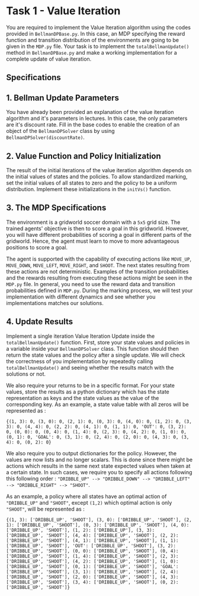# Task 1 - Value Iteration

You are required to implement the Value Iteration algorithm using the codes provided in `BellmanDPBase.py`. In this case, an MDP specifying the reward function and transition distribution of the environments are going to be given in the `MDP.py` file. Your task is to implement the `totalBellmanUpdate()` method in `BellmanDPBase.py` and make a working implementation for a complete update of value iteration.

## Specifications

## 1. Bellman Update Parameters
You have already been provided an explanation of the value iteration algorithm and it's parameters in lectures. In this case, the only parameters are it's discount rate. Fill in the base codes to enable the creation of an object of the `BellmanDPSolver` class by using `BellmanDPSolver(discountRate)`.

## 2. Value Function and Policy Initialization
The result of the initial iterations of the value iteration algorithm depends on the initial values of states and the policies. To allow standardized marking, set the initial values of all states to zero and the policy to be a uniform distribution. Implement these initializations in the `initVs()` function.

## 3. The MDP Specifications
The environment is a gridworld soccer domain with a `5x5` grid size. The trained agents' objective is then to score a goal in this gridworld. However, you will have different probabilities of scoring a goal in different parts of the gridworld. Hence, the agent must learn to move to more advantageous positions to score a goal.

The agent is supported with the capability of executing actions like `MOVE_UP`, `MOVE_DOWN`, `MOVE_LEFT`, `MOVE_RIGHT`, and `SHOOT`. The next states resulting from these actions are not deterministic. Examples of the transition probabilities and the rewards resulting from executing these actions might be seen in the `MDP.py` file. In general, you need to use the reward data and transition probabilities defined in `MDP.py`. During the marking process, we will test your implementation with different dynamics and see whether you implementations matches our solutions.

## 4. Update Results
Implement a single iteration Value Iteration Update inside the `totalBellmanUpdate()` function. First, store your state values and policies in a variable inside your `BellmanDPSolver` class. This function should then return the state values and the policy after a single update. We will check the correctness of you implementation by repeatedly calling `totalBellmanUpdate()` and seeing whether the results match with the solutions or not.

We also require your returns to be in a specific format. For your state values, store the results as a python dictionary which has the state representation as keys and the state values as the value of the corresponding key. As an example, a state value table with all zeros will be represented as :

`{(1, 3): 0, (3, 0): 0, (2, 1): 0, (0, 3): 0, (4, 0): 0, (1, 2): 0, (3, 3): 0, (4, 4): 0, (2, 2): 0, (4, 1): 0, (1, 1): 0, 'OUT': 0, (3, 2): 0, (0, 0): 0, (0, 4): 0, (1, 4): 0, (2, 3): 0, (4, 2): 0, (1, 0): 0, (0, 1): 0, 'GOAL': 0, (3, 1): 0, (2, 4): 0, (2, 0): 0, (4, 3): 0, (3, 4): 0, (0, 2): 0}`

We also require you to output dictionaries for the policy. However, the values are now lists and no longer scalars. This is done since there might be actions which results in the same next state expected values when taken at a certain state. In such cases, we require you to specify all actions following this following order : `"DRIBBLE_UP" --> "DRIBBLE_DOWN" --> "DRIBBLE_LEFT" --> "DRIBBLE_RIGHT" --> "SHOOT"`.

As an example, a policy where all states have an optimal action of `"DRIBBLE_UP"` and `"SHOOT"`, except `(1,2)` which optimal action is only `"SHOOT"`, will be represented as :

`{(1, 3): ['DRIBBLE_UP', 'SHOOT'], (3, 0): ['DRIBBLE_UP', 'SHOOT'], (2, 1): ['DRIBBLE_UP', 'SHOOT'], (0, 3): ['DRIBBLE_UP', 'SHOOT'], (4, 0): ['DRIBBLE_UP', 'SHOOT'], (1, 2): ['DRIBBLE_UP'], (3, 3): ['DRIBBLE_UP', 'SHOOT'], (4, 4): ['DRIBBLE_UP', 'SHOOT'], (2, 2): ['DRIBBLE_UP', 'SHOOT'], (4, 1): ['DRIBBLE_UP', 'SHOOT'], (1, 1): ['DRIBBLE_UP', 'SHOOT'], 'OUT': ['DRIBBLE_UP', 'SHOOT'], (3, 2): ['DRIBBLE_UP', 'SHOOT'], (0, 0): ['DRIBBLE_UP', 'SHOOT'], (0, 4): ['DRIBBLE_UP', 'SHOOT'], (1, 4): ['DRIBBLE_UP', 'SHOOT'], (2, 3): ['DRIBBLE_UP', 'SHOOT'], (4, 2): ['DRIBBLE_UP', 'SHOOT'], (1, 0): ['DRIBBLE_UP', 'SHOOT'], (0, 1): ['DRIBBLE_UP', 'SHOOT'], 'GOAL': ['DRIBBLE_UP', 'SHOOT'], (3, 1): ['DRIBBLE_UP', 'SHOOT'], (2, 4): ['DRIBBLE_UP', 'SHOOT'], (2, 0): ['DRIBBLE_UP', 'SHOOT'], (4, 3): ['DRIBBLE_UP', 'SHOOT'], (3, 4): ['DRIBBLE_UP', 'SHOOT'], (0, 2): ['DRIBBLE_UP', 'SHOOT']}`

